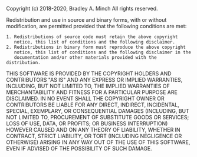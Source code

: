 Copyright (c) 2018-2020, Bradley A. Minch
All rights reserved.

Redistribution and use in source and binary forms, with or without
modification, are permitted provided that the following conditions are met: 

    1. Redistributions of source code must retain the above copyright 
       notice, this list of conditions and the following disclaimer. 
    2. Redistributions in binary form must reproduce the above copyright 
       notice, this list of conditions and the following disclaimer in the 
       documentation and/or other materials provided with the distribution. 

THIS SOFTWARE IS PROVIDED BY THE COPYRIGHT HOLDERS AND CONTRIBUTORS "AS IS" 
AND ANY EXPRESS OR IMPLIED WARRANTIES, INCLUDING, BUT NOT LIMITED TO, THE 
IMPLIED WARRANTIES OF MERCHANTABILITY AND FITNESS FOR A PARTICULAR PURPOSE 
ARE DISCLAIMED. IN NO EVENT SHALL THE COPYRIGHT OWNER OR CONTRIBUTORS BE 
LIABLE FOR ANY DIRECT, INDIRECT, INCIDENTAL, SPECIAL, EXEMPLARY, OR 
CONSEQUENTIAL DAMAGES (INCLUDING, BUT NOT LIMITED TO, PROCUREMENT OF 
SUBSTITUTE GOODS OR SERVICES; LOSS OF USE, DATA, OR PROFITS; OR BUSINESS 
INTERRUPTION) HOWEVER CAUSED AND ON ANY THEORY OF LIABILITY, WHETHER IN 
CONTRACT, STRICT LIABILITY, OR TORT (INCLUDING NEGLIGENCE OR OTHERWISE) 
ARISING IN ANY WAY OUT OF THE USE OF THIS SOFTWARE, EVEN IF ADVISED OF THE 
POSSIBILITY OF SUCH DAMAGE.
